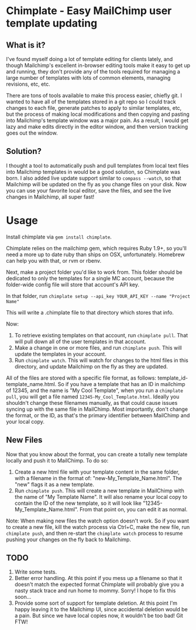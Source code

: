 Chimplate - Easy MailChimp user template updating
=================================================

What is it?
-----------

I've found myself doing a lot of template editing for clients lately,
and though Mailchimp's excellent in-browser editing tools make it easy
to get up and running, they don't provide any of the tools required for
managing a large number of templates with lots of common elements, managing
revisions, etc, etc.

There are tons of tools available to make this process easier, chiefly
git. I wanted to have all of the templates stored in a git repo so I
could track changes to each file, generate patches to apply to similar
templates, etc, but the process of making local modifications and then
copying and pasting into Mailchimp's template window was a major pain.
As a result, I would get lazy and make edits directly in the editor
window, and then version tracking goes out the window.

Solution?
---------

I thought a tool to automatically push and pull templates from local
text files into Mailchimp templates in would be a good
solution, so Chimplate was born. I also added live update support
similar to `compass --watch`, so that Mailchimp will be updated on the fly
as you change files on your disk. Now you can use your favorite local
editor, save the files, and see the live changes in Mailchimp, all super
fast!

Usage
=====

Install chimplate via `gem install chimplate`.

Chimplate relies on the mailchimp gem, which requires Ruby 1.9+, so
you'll need a more up to date ruby than ships on OSX, unfortunately.
Homebrew can help you with that, or rvm or rbenv.

Next, make a project folder you'd like to work from. This folder should
be dedicated to only the templates for a single MC account, because the
folder-wide config file will store that account's API key.

In that folder, run `chimplate setup --api_key YOUR_API_KEY --name
"Project Name"`

This will write a .chimplate file to that directory which stores that
info.

Now:

1. To retrieve existing templates on that account, run `chimplate pull`.
   That will pull down all of the user templates in that account.
2. Make a change in one or more files, and run `chimplate push`. This
   will update the templates in your account.
3. Run `chimplate watch`. This will watch for changes to the html files
   in this directory, and update Mailchimp on the fly as they are
updated.

All of the files are stored with a specific file format, as follows:
template_id-template_name.html. So if you have a template that has an ID
in mailchimp of 12345, and the name is "My Cool Template", when you run
a `chimplate pull`, you will get a file named
`12345-My_Cool_Template.html`. Ideally you shouldn't change these
filenames manually, as that could cause issues syncing up with the same
file in MailChimp. Most importantly, don't change the format, or the ID,
as that's the primary identifier between MailChimp and your local copy.

New Files
---------

Now that you know about the format, you can create a totally new
template locally and push it to MailChimp. To do so:

1. Create a new html file with your template content in the same folder,
   with a filename in the format of: "new-My_Template_Name.html". The
"new" flags it as a new template.
2. Run `chimplate push`. This will create a new template in MailChimp
   with the name of "My Template Name". It will also rename your local
copy to contain the ID of the new template, so it will look like
"12345-My_Template_Name.html". From that point on, you can edit it as
normal.

Note: When making new files the watch option doesn't work. So if you
want to create a new file, kill the watch process via Ctrl+C, make the
new file, run `chimplate push`, and then re-start the `chimplate watch`
process to resume pushing your changes on the fly back to Mailchimp.

TODO
----

1. Write some tests.
2. Better error handling. At this point if you mess up a filename so that
it doesn't match the expected format Chimplate will probably give you a nasty
stack trace and run home to mommy. Sorry! I hope to fix this soon...
3. Provide some sort of support for template deletion. At this point I'm
happy leaving it to the Mailchimp UI, since accidental deletion would be
a pain. But since we have local copies now, it wouldn't be too bad! Git
FTW!
